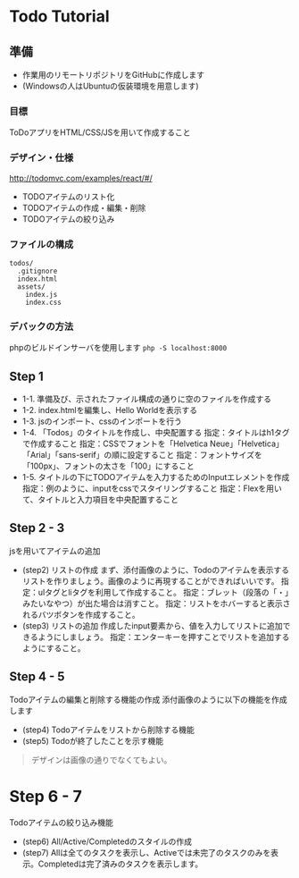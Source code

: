 # Todo Tutorial

## 準備
- 作業用のリモートリポジトリをGitHubに作成します
- (Windowsの人はUbuntuの仮装環境を用意します)

### 目標
ToDoアプリをHTML/CSS/JSを用いて作成すること

### デザイン・仕様
http://todomvc.com/examples/react/#/
- TODOアイテムのリスト化
- TODOアイテムの作成・編集・削除
- TODOアイテムの絞り込み

### ファイルの構成
``` text
todos/
  .gitignore
  index.html
  assets/
    index.js
    index.css
```

### デバックの方法
phpのビルドインサーバを使用します
`php -S localhost:8000`


## Step 1
- 1-1. 準備及び、示されたファイル構成の通りに空のファイルを作成する
- 1-2. index.htmlを編集し、Hello Worldを表示する
- 1-3. jsのインポート、cssのインポートを行う
- 1-4. 「Todos」のタイトルを作成し、中央配置する 
  指定：タイトルはh1タグで作成すること
  指定：CSSでフォントを「Helvetica Neue」「Helvetica」「Arial」「sans-serif」の順に設定すること
  指定：フォントサイズを「100px」、フォントの太さを「100」にすること
- 1-5. タイトルの下にTODOアイテムを入力するためのInputエレメントを作成
  指定：例のように、inputをcssでスタイリングすること
  指定：Flexを用いて、タイトルと入力項目を中央配置すること

## Step 2 - 3
jsを用いてアイテムの追加
- (step2) リストの作成
まず、添付画像のように、Todoのアイテムを表示するリストを作りましょう。画像のように再現することができればいいです。
指定：ulタグとliタグを利用して作成すること。
指定：ブレット（段落の「・」みたいなやつ）が出た場合は消すこと。
指定：リストをホバーすると表示されるバツボタンを作成すること。
- (step3) リストの追加
作成したinput要素から、値を入力してリストに追加できるようにしましょう。
指定：エンターキーを押すことでリストを追加するようにすること。

## Step 4 - 5
Todoアイテムの編集と削除する機能の作成
添付画像のように以下の機能を作成します
- (step4) Todoアイテムをリストから削除する機能
- (step5) Todoが終了したことを示す機能
> デザインは画像の通りでなくてもよい。

# Step 6 - 7
Todoアイテムの絞り込み機能
- (step6) All/Active/Completedのスタイルの作成
- (step7) Allは全てのタスクを表示し、Activeでは未完了のタスクのみを表示。Completedは完了済みのタスクを表示します。